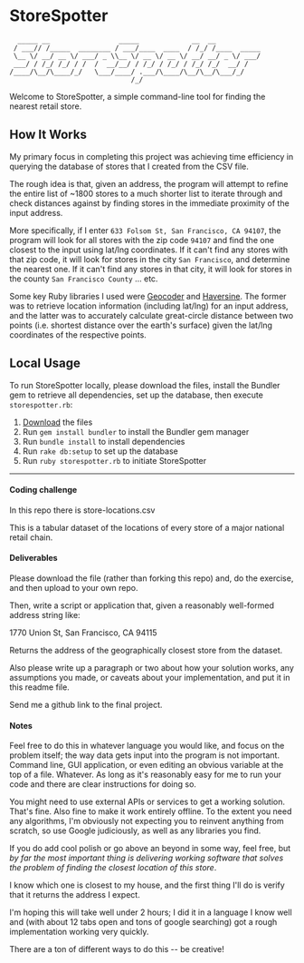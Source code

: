 # StoreSpotter

```
  _____ __                 _____             __  __
 / ___// /_____  ________ / ___/____  ____  / /_/ /____  _____
 \__ \/ __/ __ \/ ___/ _ \\__ \/ __ \/ __ \/ __/ __/ _ \/ ___/
 ___/ / /_/ /_/ / /  /  __/__/ / /_/ / /_/ / /_/ /_/  __/ /
/____/\__/\____/_/   \___/____/ .___/\____/\__/\__/\___/_/
                              /_/
```

Welcome to StoreSpotter, a simple command-line tool for finding the nearest retail store.

## How It Works

My primary focus in completing this project was achieving time efficiency in querying the database of stores that I created from the CSV file.

The rough idea is that, given an address, the program will attempt to refine the entire list of ~1800 stores to a much shorter list to iterate through and check distances against by finding stores in the immediate proximity of the input address.

More specifically, if I enter `633 Folsom St, San Francisco, CA 94107`, the program will look for all stores with the zip code `94107` and find the one closest to the input using lat/lng coordinates. If it can't find any stores with that zip code, it will look for stores in the city `San Francisco`, and determine the nearest one. If it can't find any stores in that city, it will look for stores in the county `San Francisco County` ... etc.

Some key Ruby libraries I used were [Geocoder](https://github.com/alexreisner/geocoder) and [Haversine](https://github.com/kristianmandrup/haversine). The former was to retrieve location information (including lat/lng) for an input address, and the latter was to accurately calculate great-circle distance between two points (i.e. shortest distance over the earth's surface) given the lat/lng coordinates of the respective points.

## Local Usage

To run StoreSpotter locally, please download the files, install the Bundler gem to retrieve all dependencies, set up the database, then execute `storespotter.rb`:

1. [Download](https://github.com/parkyngj/geo-challenge/archive/master.zip) the files
2. Run `gem install bundler` to install the Bundler gem manager
3. Run `bundle install` to install dependencies
4. Run `rake db:setup` to set up the database
5. Run `ruby storespotter.rb` to initiate StoreSpotter

----

#### Coding challenge

In this repo there is store-locations.csv

This is a tabular dataset of the locations of every store of a major national retail chain.

#### Deliverables

Please download the file (rather than forking this repo) and, do the exercise, and then upload to your own repo.

Then, write a script or application that, given a reasonably well-formed address string like:

1770 Union St, San Francisco, CA 94115

Returns the address of the geographically closest store from the dataset.

Also please write up a paragraph or two about how your solution works, any assumptions you made, or caveats about your implementation, and put it in this readme file.

Send me a github link to the final project.

#### Notes

Feel free to do this in whatever language you would like, and focus on the problem itself; the way data gets input into the program is not important. Command line, GUI application, or even editing an obvious variable at the top of a file. Whatever. As long as it's reasonably easy for me to run your code and there are clear instructions for doing so.

You might need to use external APIs or services to get a working solution. That's fine. Also fine to make it work entirely offline. To the extent you need any algorithms, I'm obviously not expecting you to reinvent anything from scratch, so use Google judiciously, as well as any libraries you find.

If you do add cool polish or go above an beyond in some way, feel free, but *by far the most important thing is delivering working software that solves the problem of finding the closest location of this store*.

I know which one is closest to my house, and the first thing I'll do is verify that it returns the address I expect.

I'm hoping this will take well under 2 hours; I did it in a language I know well and (with about 12 tabs open and tons of google searching) got a rough implementation working very quickly.

There are a ton of different ways to do this -- be creative!
